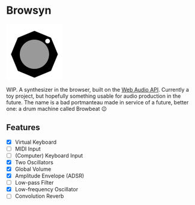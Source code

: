 # Browsyn

![logo](https://github.com/rhroberts/browsyn/raw/main/public/favicon.svg)

WIP. A synthesizer in the browser, built on the
[Web Audio API](https://developer.mozilla.org/en-US/docs/Web/API/Web_Audio_API).
Currently a toy project, but hopefully something usable for audio production in the
future. The name is a bad portmanteau made in service of a future, better one: a drum machine called Browbeat 😉

## Features

- [x] Virtual Keyboard
- [ ] MIDI Input
- [ ] (Computer) Keyboard Input
- [x] Two Oscillators
- [x] Global Volume
- [x] Amplitude Envelope (ADSR)
- [ ] Low-pass Filter
- [x] Low-frequency Oscillator
- [ ] Convolution Reverb
